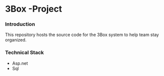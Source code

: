 # 3Box -Project

### Introduction

This repository hosts the source code for the 3Box system to help team stay organized.<br>


### Technical Stack
* Asp.net
* Sql


